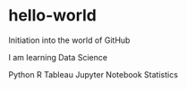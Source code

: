 # hello-world
Initiation into the world of GitHub

I am learning Data Science

Python
R
Tableau
Jupyter Notebook
Statistics
    

